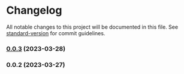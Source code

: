 # Changelog

All notable changes to this project will be documented in this file. See [standard-version](https://github.com/conventional-changelog/standard-version) for commit guidelines.

### [0.0.3](https://github.com/SethEden/HayStaller/compare/v0.0.2...v0.0.3) (2023-03-28)

### 0.0.2 (2023-03-27)
